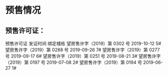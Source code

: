 # 预售情况

## 预售许可证：

预售许可证 发证时间 绑定楼栋
望房售许字（2019）第 0302 号 2019-10-12 5#
望房售许字（2019）第 0288 号 2019-09-26 7#
望房售许字（2019）第 0277 号 2019-09-17 6#
望房售许字（2019）第 0251 号 2019-08-21 3#
望房售许字（2019）第 0197 号 2019-07-08 2#
望房售许字（2019）第 0194 号 2019-06-27 1#
